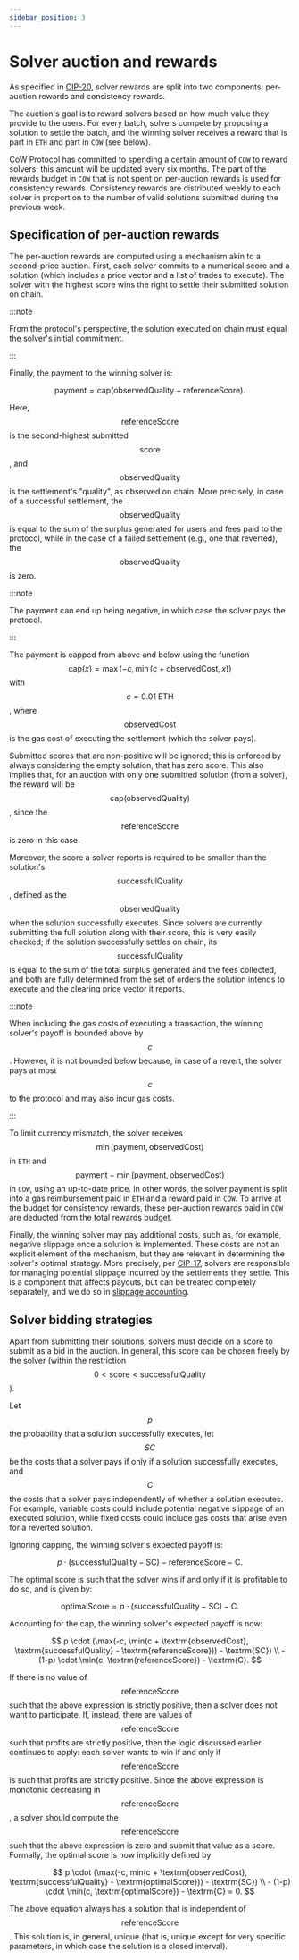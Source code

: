 ```yaml
---
sidebar_position: 3
---
```


# Solver auction and rewards

As specified in [CIP-20](https://snapshot.org/#/cow.eth/proposal/0x2d3f9bd1ea72dca84b03e97dda3efc1f4a42a772c54bd2037e8b62e7d09a491f), solver rewards are split into two components: per-auction rewards and consistency rewards.

The auction's goal is to reward solvers based on how much value they provide to the users. For every batch, solvers compete by proposing a solution to settle the batch, and the winning solver receives a reward that is part in `ETH` and part in `COW` (see below).

CoW Protocol has committed to spending a certain amount of `COW` to reward solvers; this amount will be updated every six months. The part of the rewards budget in `COW` that is not spent on per-auction rewards is used for consistency rewards. Consistency rewards are distributed weekly to each solver in proportion to the number of valid solutions submitted during the previous week.

## Specification of per-auction rewards

The per-auction rewards are computed using a mechanism akin to a second-price auction. First, each solver commits to a numerical score and a solution (which includes a price vector and a list of trades to execute). The solver with the highest score wins the right to settle their submitted solution on chain. 

:::note

From the protocol's perspective, the solution executed on chain must equal the solver's initial commitment.

:::

Finally, the payment to the winning solver is:

$$
\textrm{payment} = \textrm{cap}(\textrm{observedQuality} - \textrm{referenceScore}).
$$

Here, $$\textrm{referenceScore}$$ is the second-highest submitted $$\textrm{score}$$, and $$\textrm{observedQuality}$$ is the settlement's "quality", as observed on chain. More precisely, in case of a successful settlement, the $$\textrm{observedQuality}$$ is equal to the sum of the surplus generated for users and fees paid to the protocol, while in the case of a failed settlement (e.g., one that reverted), the $$\textrm{observedQuality}$$ is zero.

:::note

The payment can end up being negative, in which case the solver pays the protocol.

:::

The payment is capped from above and below using the function $$\textrm{cap}(x) = \max(-c, \min(c + \textrm{observedCost}, x))$$ with $$c = 0.01 \;\textrm{ETH}$$, where $$\textrm{observedCost}$$ is the gas cost of executing the settlement (which the solver pays).

Submitted scores that are non-positive will be ignored; this is enforced by always considering the empty solution, that has zero score. This also implies that, for an auction with only one submitted solution (from a solver), the reward will be $$\textrm{cap}(\textrm{observedQuality})$$, since the $$\textrm{referenceScore}$$ is zero in this case.

Moreover, the score a solver reports is required to be smaller than the solution's $$\textrm{successfulQuality}$$, defined as the $$\textrm{observedQuality}$$ when the solution successfully executes. Since solvers are currently submitting the full solution along with their score, this is very easily checked; if the solution successfully settles on chain, its $$\textrm{successfulQuality}$$ is equal to the sum of the total surplus generated and the fees collected, and both are fully determined from the set of orders the solution intends to execute and the clearing price vector it reports.

:::note

When including the gas costs of executing a transaction, the winning solver's payoff is bounded above by $$c$$. However, it is not bounded below because, in case of a revert, the solver pays at most $$c$$ to the protocol and may also incur gas costs.

:::

To limit currency mismatch, the solver receives $$\min(\textrm{payment}, \textrm{observedCost})$$ in `ETH` and $$\textrm{payment} - \min(\textrm{payment}, \textrm{observedCost})$$ in `COW`, using an up-to-date price. In other words, the solver payment is split into a gas reimbursement paid in `ETH` and a reward paid in `COW`. To arrive at the budget for consistency rewards, these per-auction rewards paid in `COW` are deducted from the total rewards budget.

Finally, the winning solver may pay additional costs, such as, for example, negative slippage once a solution is implemented. These costs are not an explicit element of the mechanism, but they are relevant in determining the solver's optimal strategy. More precisely, per [CIP-17](https://snapshot.org/#/cow.eth/proposal/0xf9c98a2710dc72c906bbeab9b8fe169c1ed2e9af6a67776cc29b8b4eb44d0fb2), solvers are responsible for managing potential slippage incurred by the settlements they settle. This is a component that affects payouts, but can be treated completely separately, and we do so in [slippage accounting](slippage).

## Solver bidding strategies

Apart from submitting their solutions, solvers must decide on a score to submit as a bid in the auction. In general, this score can be chosen freely by the solver (within the restriction $$0 < \textrm{score} < \textrm{successfulQuality}$$).

Let $$p$$ the probability that a solution successfully executes, let $$SC$$ be the costs that a solver pays if only if a solution successfully executes, and $$C$$ the costs that a solver pays independently of whether a solution executes. For example, variable costs could include potential negative slippage of an executed solution, while fixed costs could include gas costs that arise even for a reverted solution.

Ignoring capping, the winning solver's expected payoff is:

$$
p \cdot (\textrm{successfulQuality} - \textrm{SC})  - \textrm{referenceScore} - \textrm{C}.
$$

The optimal score is such that the solver wins if and only if it is profitable to do so, and is given by:

$$
\textrm{optimalScore} = p \cdot (\textrm{successfulQuality} - \textrm{SC}) -\textrm{C}.
$$

Accounting for the cap, the winning solver's expected payoff is now:

$$
p \cdot (\max(-c, \min(c + \textrm{observedCost}, \textrm{successfulQuality} - \textrm{referenceScore})) - \textrm{SC}) \\ - (1-p) \cdot \min(c, \textrm{referenceScore}) - \textrm{C}.
$$

If there is no value of $$\textrm{referenceScore}$$ such that the above expression is strictly positive, then a solver does not want to participate. If, instead, there are values of $$\textrm{referenceScore}$$ such that profits are strictly positive, then the logic discussed earlier continues to apply: each solver wants to win if and only if $$\textrm{referenceScore}$$ is such that profits are strictly positive. Since the above expression is monotonic decreasing in $$\textrm{referenceScore}$$, a solver should compute the $$\textrm{referenceScore}$$ such that the above expression is zero and submit that value as a score. Formally, the optimal score is now implicitly defined by:

$$
p \cdot (\max(-c, min(c + \textrm{observedCost}, \textrm{successfulQuality} - \textrm{optimalScore})) - \textrm{SC}) \\ - (1-p) \cdot \min(c, \textrm{optimalScore}) - \textrm{C} = 0.
$$

The above equation always has a solution that is independent of $$\textrm{referenceScore}$$. This solution is, in general, unique (that is, unique except for very specific parameters, in which case the solution is a closed interval).
